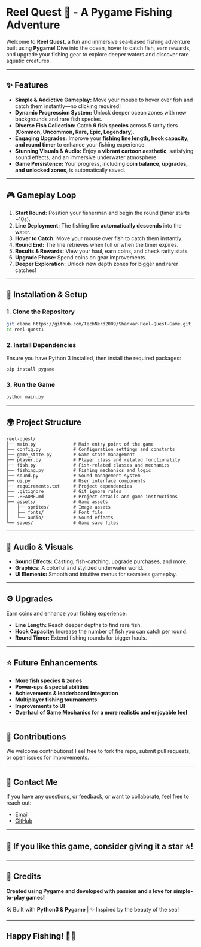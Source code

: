# Reel Quest 🎣 - A Pygame Fishing Adventure

Welcome to **Reel Quest**, a fun and immersive sea-based fishing adventure built using **Pygame**! Dive into the ocean, hover to catch fish, earn rewards, and upgrade your fishing gear to explore deeper waters and discover rare aquatic creatures.

---

## ✨ Features

- **Simple & Addictive Gameplay:** Move your mouse to hover over fish and catch them instantly—no clicking required!
- **Dynamic Progression System:** Unlock deeper ocean zones with new backgrounds and rare fish species.
- **Diverse Fish Collection:** Catch **9 fish species** across 5 rarity tiers (**Common, Uncommon, Rare, Epic, Legendary**).
- **Engaging Upgrades:** Improve your **fishing line length, hook capacity, and round timer** to enhance your fishing experience.
- **Stunning Visuals & Audio:** Enjoy a **vibrant cartoon aesthetic**, satisfying sound effects, and an immersive underwater atmosphere.
- **Game Persistence:** Your progress, including **coin balance, upgrades, and unlocked zones**, is automatically saved.

---

## 🎮 Gameplay Loop

1. **Start Round:** Position your fisherman and begin the round (timer starts \~10s).
2. **Line Deployment:** The fishing line **automatically descends** into the water.
3. **Hover to Catch:** Move your mouse over fish to catch them instantly.
4. **Round End:** The line retrieves when full or when the timer expires.
5. **Results & Rewards:** View your haul, earn coins, and check rarity stats.
6. **Upgrade Phase:** Spend coins on gear improvements.
7. **Deeper Exploration:** Unlock new depth zones for bigger and rarer catches!

---

## 🔧 Installation & Setup

### 1. Clone the Repository

```sh
git clone https://github.com/TechNerd2009/Shankar-Reel-Quest-Game.git
cd reel-quest1
```

### 2. Install Dependencies

Ensure you have Python 3 installed, then install the required packages:

```sh
pip install pygame
```

### 3. Run the Game

```sh
python main.py
```

---

## 🌍 Project Structure

```
reel-quest/
├── main.py              # Main entry point of the game
├── config.py            # Configuration settings and constants
├── game_state.py        # Game state management
├── player.py            # Player class and related functionality
├── fish.py              # Fish-related classes and mechanics
├── fishing.py           # Fishing mechanics and logic
├── sound.py             # Sound management system
├── ui.py                # User interface components
├── requirements.txt     # Project dependencies
├── .gitignore           # Git ignore rules
├── .README.md           # Project details and game instructions
├── assets/              # Game assets
│   ├── sprites/         # Image assets
│   ├── fonts/           # Font file
│   └── audio/           # Sound effects
└── saves/               # Game save files
```

---

## 🎵 Audio & Visuals

- **Sound Effects:** Casting, fish-catching, upgrade purchases, and more.
- **Graphics:** A colorful and stylized underwater world.
- **UI Elements:** Smooth and intuitive menus for seamless gameplay.

---

## ⚙️ Upgrades

Earn coins and enhance your fishing experience:

- **Line Length:** Reach deeper depths to find rare fish.
- **Hook Capacity:** Increase the number of fish you can catch per round.
- **Round Timer:** Extend fishing rounds for bigger hauls.

---

## ⭐ Future Enhancements

- **More fish species & zones**
- **Power-ups & special abilities**
- **Achievements & leaderboard integration**
- **Multiplayer fishing tournaments**
- **Improvements to UI**
- **Overhaul of Game Mechanics for a more realistic and enjoyable feel**

---

## 💎 Contributions

We welcome contributions! Feel free to fork the repo, submit pull requests, or open issues for improvements.

---

## 📩 Contact Me

If you have any questions, or feedback, or want to collaborate, feel free to reach out:
- [Email](krishnamurthyshankar9@gmail.com)
- [GitHub](github.com/TechNerd2009)

---

## 🎉 If you like this game, consider giving it a star ⭐!

---

## 🌟 Credits

**Created using Pygame and developed with passion and a love for simple-to-play games!**

🛠 Built with **Python3 & Pygame**  |  ✨ Inspired by the beauty of the sea!

---

## Happy Fishing! 🎣🌊
